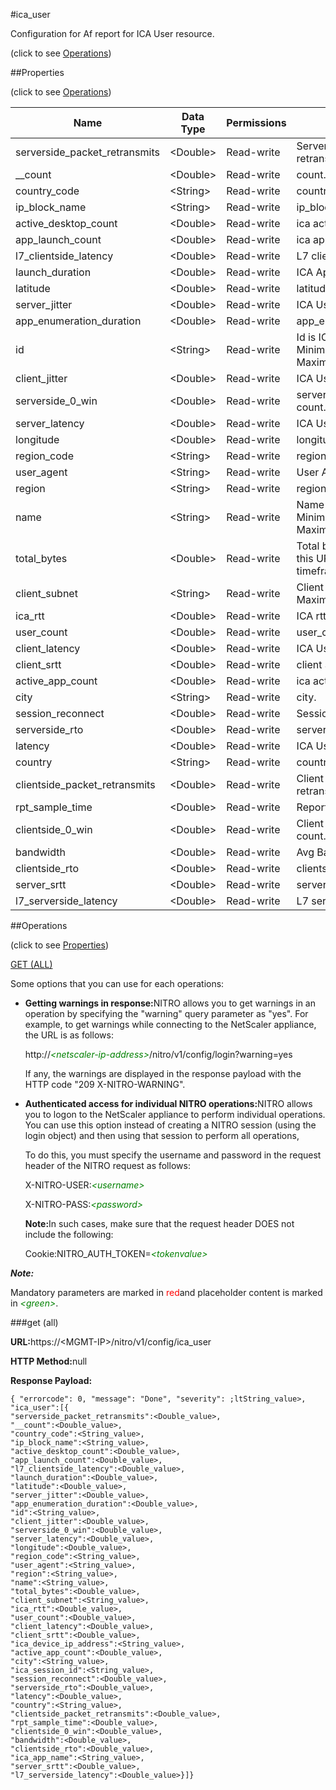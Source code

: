 #ica_user



Configuration for Af report for ICA User resource.

<span>(click to see [Operations](#operations))</span>



##Properties 

<span>(click to see [Operations](#operations))</span>





<table><thead><tr><th>Name</th><th>Data Type</th><th>Permissions</th><th>Description</th></tr></thead><tbody><tr><td>serverside_packet_retransmits</td><td>&lt;Double></td><td>Read-write</td><td>Server side packet retransmits..</td></tr><tr><td>__count</td><td>&lt;Double></td><td>Read-write</td><td>count..</td></tr><tr><td>country_code</td><td>&lt;String></td><td>Read-write</td><td>country_code.</td></tr><tr><td>ip_block_name</td><td>&lt;String></td><td>Read-write</td><td>ip_block_name.</td></tr><tr><td>active_desktop_count</td><td>&lt;Double></td><td>Read-write</td><td>ica active_desktop_count..</td></tr><tr><td>app_launch_count</td><td>&lt;Double></td><td>Read-write</td><td>ica app_launch_count.</td></tr><tr><td>l7_clientside_latency</td><td>&lt;Double></td><td>Read-write</td><td>L7 clientside latency.</td></tr><tr><td>launch_duration</td><td>&lt;Double></td><td>Read-write</td><td>ICA App launch duration..</td></tr><tr><td>latitude</td><td>&lt;Double></td><td>Read-write</td><td>latitude.</td></tr><tr><td>server_jitter</td><td>&lt;Double></td><td>Read-write</td><td>ICA User server jitter..</td></tr><tr><td>app_enumeration_duration</td><td>&lt;Double></td><td>Read-write</td><td>app_enumeration_duration..</td></tr><tr><td>id</td><td>&lt;String></td><td>Read-write</td><td>Id is ICA User Name.<br>Minimum length = 1<br>Maximum length = 64</td></tr><tr><td>client_jitter</td><td>&lt;Double></td><td>Read-write</td><td>ICA User client jitter..</td></tr><tr><td>serverside_0_win</td><td>&lt;Double></td><td>Read-write</td><td>server side 0 window count..</td></tr><tr><td>server_latency</td><td>&lt;Double></td><td>Read-write</td><td>ICA User server latency..</td></tr><tr><td>longitude</td><td>&lt;Double></td><td>Read-write</td><td>longitude.</td></tr><tr><td>region_code</td><td>&lt;String></td><td>Read-write</td><td>region_code.</td></tr><tr><td>user_agent</td><td>&lt;String></td><td>Read-write</td><td>User Agent Information.</td></tr><tr><td>region</td><td>&lt;String></td><td>Read-write</td><td>region.</td></tr><tr><td>name</td><td>&lt;String></td><td>Read-write</td><td>Name of ICA Uer.<br>Minimum length = 1<br>Maximum length = 128</td></tr><tr><td>total_bytes</td><td>&lt;Double></td><td>Read-write</td><td>Total bytes accounted by this URL in sampled timeframe..</td></tr><tr><td>client_subnet</td><td>&lt;String></td><td>Read-write</td><td>Client Subnet..<br>Maximum length = 64</td></tr><tr><td>ica_rtt</td><td>&lt;Double></td><td>Read-write</td><td>ICA rtt..</td></tr><tr><td>user_count</td><td>&lt;Double></td><td>Read-write</td><td>user_count..</td></tr><tr><td>client_latency</td><td>&lt;Double></td><td>Read-write</td><td>ICA User client latency..</td></tr><tr><td>client_srtt</td><td>&lt;Double></td><td>Read-write</td><td>client Smothen RTT..</td></tr><tr><td>active_app_count</td><td>&lt;Double></td><td>Read-write</td><td>ica active_app_count..</td></tr><tr><td>city</td><td>&lt;String></td><td>Read-write</td><td>city.</td></tr><tr><td>session_reconnect</td><td>&lt;Double></td><td>Read-write</td><td>Session reconnect..</td></tr><tr><td>serverside_rto</td><td>&lt;Double></td><td>Read-write</td><td>serverside rto..</td></tr><tr><td>latency</td><td>&lt;Double></td><td>Read-write</td><td>ICA User total latency..</td></tr><tr><td>country</td><td>&lt;String></td><td>Read-write</td><td>country.</td></tr><tr><td>clientside_packet_retransmits</td><td>&lt;Double></td><td>Read-write</td><td>Client side packet retransmits..</td></tr><tr><td>rpt_sample_time</td><td>&lt;Double></td><td>Read-write</td><td>Report Sample time..</td></tr><tr><td>clientside_0_win</td><td>&lt;Double></td><td>Read-write</td><td>Client side 0 window count..</td></tr><tr><td>bandwidth</td><td>&lt;Double></td><td>Read-write</td><td>Avg Bandwidth..</td></tr><tr><td>clientside_rto</td><td>&lt;Double></td><td>Read-write</td><td>clientside rto..</td></tr><tr><td>server_srtt</td><td>&lt;Double></td><td>Read-write</td><td>server Smothen RTT..</td></tr><tr><td>l7_serverside_latency</td><td>&lt;Double></td><td>Read-write</td><td>L7 serverside latency.</td></tr></tbody></table>

##Operations 

<span>(click to see [Properties](#properties))</span>





[GET (ALL)](#get-all)





Some options that you can use for each operations:

<ul><li><p><b>Getting warnings in response:</b>NITRO allows you to get warnings in an operation by specifying the "warning" query parameter as "yes". For example, to get warnings while connecting to the NetScaler appliance, the URL is as follows:</p><p>http://<span style="color:green;font-style:italic;">&lt;netscaler-ip-address&gt;</span>/nitro/v1/config/login?warning=yes</p><p>If any, the warnings are displayed in the response payload with the HTTP code "209 X-NITRO-WARNING".</p></li><li><p><b>Authenticated access for individual NITRO operations:</b>NITRO allows you to logon to the NetScaler appliance to perform individual operations. You can use this option instead of creating a NITRO session (using the login object) and then using that session to perform all operations,</p><p>To do this, you must specify the username and password in the request header of the NITRO request as follows:</p><p>X-NITRO-USER:<span style="color:green;font-style:italic;">&lt;username&gt;</span></p><p>X-NITRO-PASS:<span style="color:green;font-style:italic;">&lt;password&gt;</span></p><p><b>Note:</b>In such cases, make sure that the request header DOES not include the following:</p><p>Cookie:NITRO_AUTH_TOKEN=<span style="color:green;font-style:italic;">&lt;tokenvalue&gt;</span></p></li></ul>







***Note:*** 

Mandatory parameters are marked in <span style="color:#FF0000;">red</span>and placeholder content is marked in <span style="color:green;font-style:italic">&lt;green&gt;</span>.



###get (all)







<b>URL:</b>https://&lt;MGMT-IP&gt;/nitro/v1/config/ica_user

<b>HTTP Method:</b>null

<b>Response Payload: </b>
```
{ "errorcode": 0, "message": "Done", "severity": ;ltString_value>, "ica_user":[{
"serverside_packet_retransmits":<Double_value>,
"__count":<Double_value>,
"country_code":<String_value>,
"ip_block_name":<String_value>,
"active_desktop_count":<Double_value>,
"app_launch_count":<Double_value>,
"l7_clientside_latency":<Double_value>,
"launch_duration":<Double_value>,
"latitude":<Double_value>,
"server_jitter":<Double_value>,
"app_enumeration_duration":<Double_value>,
"id":<String_value>,
"client_jitter":<Double_value>,
"serverside_0_win":<Double_value>,
"server_latency":<Double_value>,
"longitude":<Double_value>,
"region_code":<String_value>,
"user_agent":<String_value>,
"region":<String_value>,
"name":<String_value>,
"total_bytes":<Double_value>,
"client_subnet":<String_value>,
"ica_rtt":<Double_value>,
"user_count":<Double_value>,
"client_latency":<Double_value>,
"client_srtt":<Double_value>,
"ica_device_ip_address":<String_value>,
"active_app_count":<Double_value>,
"city":<String_value>,
"ica_session_id":<String_value>,
"session_reconnect":<Double_value>,
"serverside_rto":<Double_value>,
"latency":<Double_value>,
"country":<String_value>,
"clientside_packet_retransmits":<Double_value>,
"rpt_sample_time":<Double_value>,
"clientside_0_win":<Double_value>,
"bandwidth":<Double_value>,
"clientside_rto":<Double_value>,
"ica_app_name":<String_value>,
"server_srtt":<Double_value>,
"l7_serverside_latency":<Double_value>}]}
```







